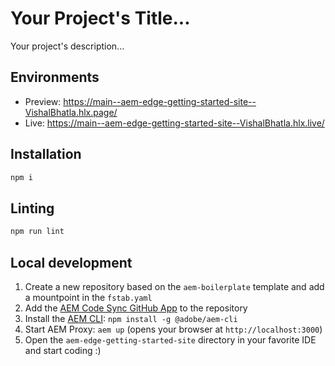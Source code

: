 # Your Project's Title...
Your project's description...

## Environments
- Preview: https://main--aem-edge-getting-started-site--VishalBhatla.hlx.page/
- Live: https://main--aem-edge-getting-started-site--VishalBhatla.hlx.live/

## Installation

```sh
npm i
```

## Linting

```sh
npm run lint
```

## Local development

1. Create a new repository based on the `aem-boilerplate` template and add a mountpoint in the `fstab.yaml`
1. Add the [AEM Code Sync GitHub App](https://github.com/apps/aem-code-sync) to the repository
1. Install the [AEM CLI](https://github.com/adobe/helix-cli): `npm install -g @adobe/aem-cli`
1. Start AEM Proxy: `aem up` (opens your browser at `http://localhost:3000`)
1. Open the `aem-edge-getting-started-site` directory in your favorite IDE and start coding :)
